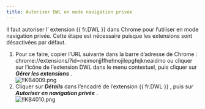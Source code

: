 ```yaml
---
title: Autoriser DWL en mode navigation privée
---
```

Il faut autoriser l’ extension {{ fr.DWL }} dans Chrome pour l’utiliser en mode navigation privée. Cette étape est nécessaire puisque les extensions sont désactivées par défaut.  

1. Pour ce faire, copier l’URL suivante dans la barre d’adresse de Chrome : chrome://extensions/?id=neimonjjffhehnojilepgfejkneaidmo ou cliquer sur l’icône de l’extension DWL dans le menu contextuel, puis cliquer sur ***Gérer les extensions*** .  
![!!KB4009.png](https://webdevolutions.azureedge.net/docs/fr/kb/KB4009.png) 
1. Cliquer sur ***Détails*** dans l’encadré de l’extension {{ fr.DWL }} , puis sur ***Autoriser en navigation privée*** .  
![!!KB4010.png](https://webdevolutions.azureedge.net/docs/fr/kb/KB4010.png) 

